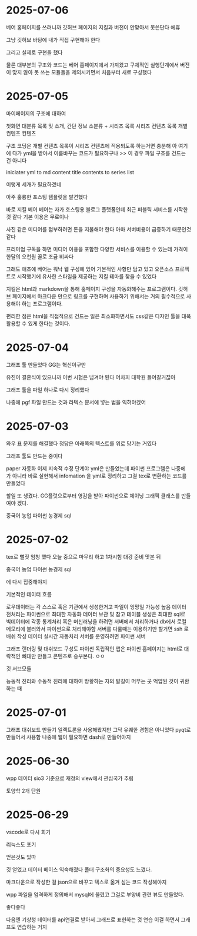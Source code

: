 
# 2025-07-06

베어 홈페이지를 쓰려니까
깃허브 페이지의 지킬과 버전이 안맞아서 못쓴단다
에휴

그냥 깃허브 바탕에 내가 직접 구현해야 한다

그리고 실제로 구현을 했다

물론 대부분의 구조와 코드는 베어 홈페이지에서 가져왔고
구체적인 실행단계에서
버전이 맞지 않아 못 쓰는 모듈들을 제외시키면서
처음부터 새로 구성했다





# 2025-07-05

마이페이지의 구조에 대하여

첫화면 대분류       목록 및 소개, 간단 정보
소분류 + 시리즈     목록
시리즈 컨텐츠       목록
개별 컨텐츠         컨텐츠


구조 코딩은 개별 컨텐츠 목록이 시리즈 컨텐츠에 적용되도록 하는거면 충분해
아 여기에 다가 yml을 받아서 이름바꾸는 코드가 필요하구나 >> 이 경우 파일 구조를 건드는 건 아니다

iniciater
yml to md content title
contents to series list

이렇게 세개가 필요하겠네



아주 훌륭한 포스팅 템플릿을 발견했다

바로 지킬 베어
베어는 자가 호스팅용 블로그 플랫폼인데
최근 퍼블릭 서비스를 시작한것 같다
기본 이용은 무료이나

사진 같은 미디어를 첨부하려면 돈을 지불해야 한다
아마 서버비용이 급증하기 때문인것 같다

프리미엄 구독을 하면 미디어 이용을 포함한 다양한 서비스를 이용할 수 있는데
가격이 한달의 오천원 꼴로 조금 비싸다

그래도 애초에 베어는 워낙 웹 구성에 있어 기본적인 사항만 담고 있고
오픈소스 프로젝트로 시작했기에
유사한 스타일을 제공하는 지킬 테마를 찾을 수 있었다

지킬은 html과 markdown을 통해 홈페이지 구성을 자동화해주는 프로그램이다.
깃허브 페이지에서 마크다운 만으로 링크를 구현하며 사용하기 위해서는 거의 필수적으로 사용해야 하는 프로그램이다.

편리한 점은 html을 직접적으로 건드는 일은 최소화하면서도 css같은 디자인 툴을 대폭 활용할 수 있게 한다는 것이다.




# 2025-07-04

그래프 툴 만들었다 GG는 혁신이구만

유진이 결혼식이 있으니까
이번 시험은 넘겨야 된다
어차피 대학원 들어갈거잖아

그래프 툴을 파일 하나로 다시 정리했다

나중에 pgf 파일 만드는 것과 라텍스 문서에 넣는 법을 익혀야겠어







# 2025-07-03

와우 표 문제를 해결했다
정답은 아래쪽의 텍스트를 위로 당기는 거였다

그래프 툴도 만드는 중이다

paper 자동화 이제 지속적 수정 단계야
yml은 만들었는데 파이썬 프로그램은 나중에 가 아니라 바로 실현해서 
infomation 을 yml로 정리하고 그걸 tex로 변환하는 코드를 만들었다


할일 또 생겼다.
GG플럿으로부터 영감을 받아 파이썬으로 체이닝 그래픽 클래스를 만들여야 겠다.


중국어 농업
파이썬 농경제 sql



# 2025-07-02

tex로 뻘짓 엄청 했다 오늘 중으로 마무리 하고 1차시험 대강 준비 맛본 뒤

중국어 농업
파이썬 농경제 sql

에 다시 집중해야지


기본적인 데이터 흐름

로우데이터는 각 스스로 혹은 기관에서 생성한거고 파일이 엉망일 가능성 높음
데이터 전처리는 파이썬으로 최대한 자동화
데이터 보관 및 참고 테이블 생성은 최대한 sql로
빅데이터에 각종 통계처리 혹은 머신러닝을 하려면 서버에서 처리하거나 db에서 로컬 메모리에 불러와서 파이썬으로 처리해야함
서버를 다룰때는 이용하기만 할거면 ssh 로 배쉬 작성
데이터 실시간 자동처리 서버를 운영하려면 파이썬 서버
<!-- 그래프 랜더링 및 대쉬보드 구성은 자바스크립트로 작성해서 웹연동 -->
그래프 랜더링 및 대쉬보드 구성도 파이썬
독립적인 앱은 파이썬
홈페이지는 html로 대략적인 뼈대만 만들고 콘텐츠로 승부본다.
ㅇㅇ

깃 서브모듈




능동적 진리와 수동적 진리에 대하여
방황하는 자의 발길이 머무는 곳
억압된 것이 귀환하는 때





# 2025-07-01

그래프 대쉬보드 만들기 
일렉트론을 사용해봤지만 그닥 유퀘한 경험은 아니었다
pyqt로 만들어서 사용함
나중에 웹이 필요하면 dash로 만들어야지

# 2025-06-30

wpp 데이터 sio3 기준으로 재정의
view에서 관심국가 추림

토양학 2개 단원


# 2025-06-29

vscode로 다시 회기

리눅스도 포기


얻은것도 있따

깃 얻었고
데이터 베이스 익숙해졌다
폴더 구조화의 중요성도 느꼈다.

마크다운으로 작성한 걸 json으로 바꾸고 텍스로 옮겨 심는 코드 작성해야지

wpp 파일을 엄격하게 정의해서 mysql에 올렸고
그걸로 부양비 관련 뷰도 만들었다.

좋다좋다

다음엔 기상청 데이터를 api연결로 받아서 그래프로 표현하는 것 연습
이걸 하면서 그래프도 연습하는 거지 


